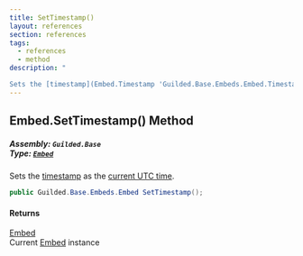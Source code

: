 ```yaml
---
title: SetTimestamp()
layout: references
section: references
tags:
  - references
  - method
description: "

Sets the [timestamp](Embed.Timestamp 'Guilded.Base.Embeds.Embed.Timestamp') as the [current UTC time](https://docs.microsoft.com/en-us/dotnet/api/System.DateTime.UtcNow 'System.DateTime.UtcNow')."
---
```


## Embed.SetTimestamp() Method
##### **Assembly:** `Guilded.Base`<br/>**Type:** [`Embed`](Embed 'Guilded.Base.Embeds.Embed')

Sets the [timestamp](Embed.Timestamp 'Guilded.Base.Embeds.Embed.Timestamp') as the [current UTC time](https://docs.microsoft.com/en-us/dotnet/api/System.DateTime.UtcNow 'System.DateTime.UtcNow').

```csharp
public Guilded.Base.Embeds.Embed SetTimestamp();
```

#### Returns
[Embed](Embed 'Guilded.Base.Embeds.Embed')  
Current [Embed](Embed 'Guilded.Base.Embeds.Embed') instance